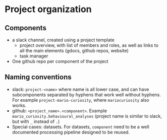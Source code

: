 # Project organization

## Components
 * a slack channel, created using a project template
   * project overview, with list of members and roles, as well as links to all the main elements (gdocs, github repos, website)
   * task manager
 * One github repo per component of the project


## Naming conventions
 * slack: `project-<name>` where name is all lower case, and can have subcomponents separated by hyphens that work well without  hyphens. For example `project-mario-curiosity`, where `mariocuriosity` also works.
 * github: `<project_name>.<component>`. Example `mario_curiosity.behavioural_analyses` (project name is similar to slack, but with `_` instead of `.`)
 * Special cases: datasets. For datasets, `component` need to be a well documented processing pipeline designed to be reused.
